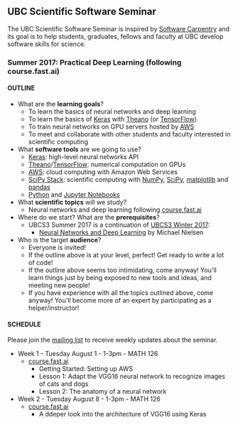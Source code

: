 ## UBC Scientific Software Seminar

The UBC Scientific Software Seminar is inspired by [Software Carpentry](http://software-carpentry.org/) and its goal is to help students, graduates, fellows and faculty at UBC develop software skills for science.

### Summer 2017: Practical Deep Learning (following course.fast.ai)

#### OUTLINE

* What are the **learning goals**?
  * To learn the basics of neural networks and deep learning
  * To learn the basics of [Keras](https://keras.io/) with [Theano](http://www.deeplearning.net/software/theano/) (or [TensorFlow](https://www.tensorflow.org/))
  * To train neural networks on GPU servers hosted by [AWS](https://aws.amazon.com/)
  * To meet and collaborate with other students and faculty interested in scientific computing
* What **software tools** are we going to use?
  * [Keras](https://keras.io/): high-level neural networks API
  * [Theano](http://www.deeplearning.net/software/theano/)/[TensorFlow](https://www.tensorflow.org/): numerical computation on GPUs
  * [AWS](https://aws.amazon.com/): cloud computing with Amazon Web Services
  * [SciPy Stack](http://scipy.org/): scientific computing with [NumPy](http://www.numpy.org/), [SciPy](http://scipy.org/), [matplotlib](http://matplotlib.org/) and [pandas](http://pandas.pydata.org/)
  * [Python](https://www.python.org/) and [Jupyter Notebooks](http://jupyter.org/)
* What **scientific topics** will we study?
  * Neural networks and deep learning following [course.fast.ai](http://course.fast.ai/)
* Where do we start? What are the **prerequisites**?
  * UBCS3 Summer 2017 is a continuation of [UBCS3 Winter 2017](https://github.com/ubcs3/2017-Winter):
    * [Neural Networks and Deep Learning](http://neuralnetworksanddeeplearning.com/) by Michael Nielsen
* Who is the target **audience**?
  * Everyone is invited!
  * If the outline above is at your level, perfect! Get ready to write a lot of code!
  * If the outline above seems too intimidating, come anyway! You'll learn things just by being exposed to new tools and ideas, and meeting new people!
  * If you have experience with all the topics outlined above, come anyway! You'll become more of an expert by participating as a helper/instructor!

#### SCHEDULE

Please join the [mailing list](https://survey.ubc.ca/s/ubcs3-mailing-list/) to receive weekly updates about the seminar.

* Week 1 - Tuesday August 1 - 1-3pm - MATH 126
  * [course.fast.ai](http://course.fast.ai/)
    * Getting Started: Setting up AWS
    * Lesson 1: Adapt the VGG16 neural network to recognize images of cats and dogs
    * Lesson 2: The anatomy of a neural network 
* Week 2 - Tuesday August 8 - 1-3pm - MATH 126
  * [course.fast.ai](http://course.fast.ai/)
    * A ddeper look into the architecture of VGG16 using Keras
